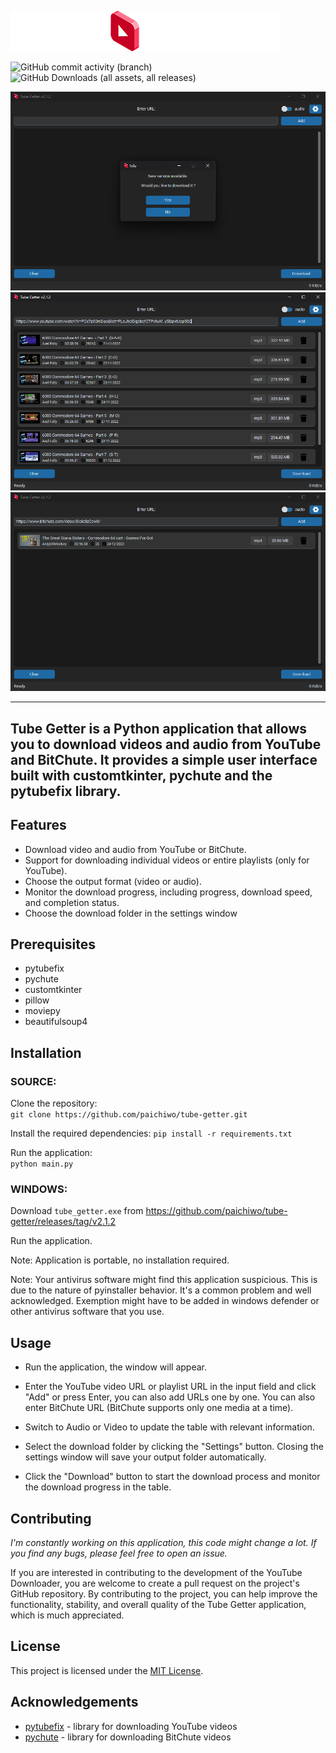 
![](images/tube_getter_logo.png)

![GitHub commit activity (branch)](https://img.shields.io/github/commit-activity/t/paichiwo/tube-getter/main)
![GitHub Downloads (all assets, all releases)](https://img.shields.io/github/downloads/paichiwo/tube-getter/total)


![](screenshots/screenshot_1.png)
![](screenshots/screenshot_2.png)
![](screenshots/screenshot_3.png)

---
Tube Getter is a Python application that allows you to download videos and audio from YouTube and BitChute.
It provides a simple user interface built with customtkinter, pychute and the pytubefix library.
---
## **Features**

*   Download video and audio from YouTube or BitChute.
*   Support for downloading individual videos or entire playlists (only for YouTube).
*   Choose the output format (video or audio).
*   Monitor the download progress, including progress, download speed, and completion status.
*   Choose the download folder in the settings window

## **Prerequisites**

* pytubefix
* pychute
* customtkinter
* pillow
* moviepy
* beautifulsoup4


## **Installation**

### SOURCE:

Clone the repository:   
`git clone https://github.com/paichiwo/tube-getter.git`

Install the required dependencies:
`pip install -r requirements.txt`

Run the application:   
`python main.py`


### WINDOWS:

Download `tube_getter.exe` from https://github.com/paichiwo/tube-getter/releases/tag/v2.1.2

Run the application. 

Note: Application is portable, no installation required.

Note: Your antivirus software might find this application suspicious. 
This is due to the nature of pyinstaller behavior.
It's a common problem and well acknowledged. 
Exemption might have to be added in windows defender or other antivirus software that you use.

## **Usage**

- Run the application, the window will appear.


- Enter the YouTube video URL or playlist URL in the input field and click "Add" or press Enter, 
you can also add URLs one by one.
  You can also enter BitChute URL (BitChute supports only one media at a time).

  
- Switch to Audio or Video to update the table with relevant information.


- Select the download folder by clicking the "Settings" button. 
  Closing the settings window will save your output folder automatically.


- Click the "Download" button to start the download process and monitor the download progress in the table.

## **Contributing**

_I'm constantly working on this application, this code might change a lot._
_If you find any bugs, please feel free to open an issue._

If you are interested in contributing to the development of the YouTube Downloader,
you are welcome to create a pull request on the project's GitHub repository. 
By contributing to the project, you can help improve the functionality, 
stability, and overall quality of the Tube Getter application, which is much appreciated.

## **License**

This project is licensed under the [MIT License](LICENSE).

## **Acknowledgements**

*   [pytubefix](https://pytubefix.readthedocs.io/en/latest/) - library for downloading YouTube videos
*   [pychute](http://github.com/paichiwo/pychute) - library for downloading BitChute videos
